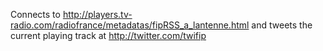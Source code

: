 Connects to http://players.tv-radio.com/radiofrance/metadatas/fipRSS_a_lantenne.html and tweets the current playing track at http://twitter.com/twifip


